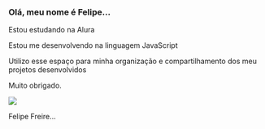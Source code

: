 ### Olá, meu nome é Felipe...

Estou estudando na Alura

Estou me desenvolvendo na linguagem JavaScript

Utilizo esse espaço para minha organização e compartilhamento dos meu projetos desenvolvidos

Muito obrigado.

![](https://media.tenor.com/Ppis0JbmkKsAAAAM/love-you.gif)

Felipe Freire...
